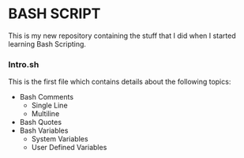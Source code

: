 # BASH SCRIPT
This is my new repository containing the stuff that I did when I started learning Bash Scripting.
### Intro.sh
  This is the first file which contains details about the following topics:
  - Bash Comments
    - Single Line
    - Multiline
  - Bash Quotes
  - Bash Variables
    - System Variables
    - User Defined Variables
   
